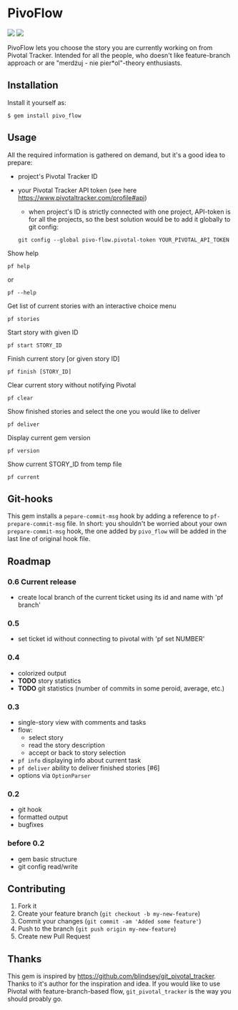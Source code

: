 # PivoFlow

[![](http://img.shields.io/codeclimate/github/lubieniebieski/pivo_flow.svg?style=flat-square)](https://codeclimate.com/github/lubieniebieski/pivo_flow)
[![](https://img.shields.io/circleci/project/github/lubieniebieski/pivo_flow.svg?style=flat-square)](https://circleci.com/gh/lubieniebieski/pivo_flow)

PivoFlow lets you choose the story you are currently working on from Pivotal Tracker. Intended for all the people, who doesn't like feature-branch approach or are "merdżuj - nie pier*ol"-theory enthusiasts.

## Installation

Install it yourself as:

    $ gem install pivo_flow

## Usage

All the required information is gathered on demand, but it's a good idea to prepare:

* project's Pivotal Tracker ID
* your Pivotal Tracker API token (see here https://www.pivotaltracker.com/profile#api)
  * when project's ID is strictly connected with one project, API-token is for all the projects, so the best solution would be to add it globally to git config:

  `git config --global pivo-flow.pivotal-token YOUR_PIVOTAL_API_TOKEN`

Show help

    pf help

or

    pf --help

Get list of current stories with an interactive choice menu

    pf stories

Start story with given ID

    pf start STORY_ID

Finish current story [or given story ID]

    pf finish [STORY_ID]

Clear current story without notifying Pivotal

    pf clear

Show finished stories and select the one you would like to deliver

    pf deliver

Display current gem version

    pf version

Show current STORY_ID from temp file

    pf current

## Git-hooks

This gem installs a `pepare-commit-msg` hook by adding a reference to `pf-prepare-commit-msg` file. In short: you shouldn't be worried about your own `prepare-commit-msg` hook, the one added by `pivo_flow` will be added in the last line of original hook file.

## Roadmap
### 0.6 Current release

* create local branch of the current ticket using its id and name with 'pf branch'

### 0.5

* set ticket id without connecting to pivotal with 'pf set NUMBER'

### 0.4

* colorized output
* **TODO** story statistics
* **TODO** git statistics (number of commits in some peroid, average, etc.)

### 0.3

* single-story view with comments and tasks
* flow:
  * select story
  * read the story description
  * accept or back to story selection
* `pf info` displaying info about current task
* `pf deliver` ability to deliver finished stories [#6]
* options via `OptionParser`

### 0.2

* git hook
* formatted output
* bugfixes

### before 0.2

* gem basic structure
* git config read/write

## Contributing

1. Fork it
2. Create your feature branch (`git checkout -b my-new-feature`)
3. Commit your changes (`git commit -am 'Added some feature'`)
4. Push to the branch (`git push origin my-new-feature`)
5. Create new Pull Request

## Thanks

This gem is inspired by https://github.com/blindsey/git_pivotal_tracker. Thanks to it's author for the inspiration and idea. If you would like to use Pivotal with feature-branch-based flow, `git_pivotal_tracker` is the way you should proably go.

